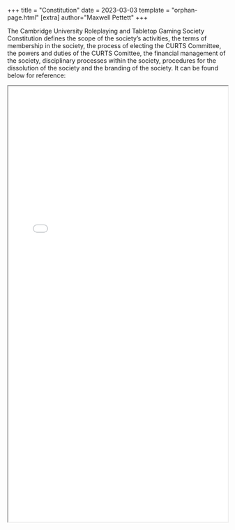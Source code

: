 +++
title = "Constitution"
date = 2023-03-03
template = "orphan-page.html" 
[extra]
author="Maxwell Pettett"
+++


The Cambridge University Roleplaying and Tabletop Gaming Society Constitution defines the scope of the society’s activities, the terms of membership in the society, the process of electing the CURTS Committee, the powers and duties of the CURTS Comittee, the financial management of the society, disciplinary processes within the society, procedures for the dissolution of the society and the branding of the society. It can be found below for reference:

 <iframe src="/CURTS-Constitution-2025.pdf" width="100%" height="1000px"></iframe>
